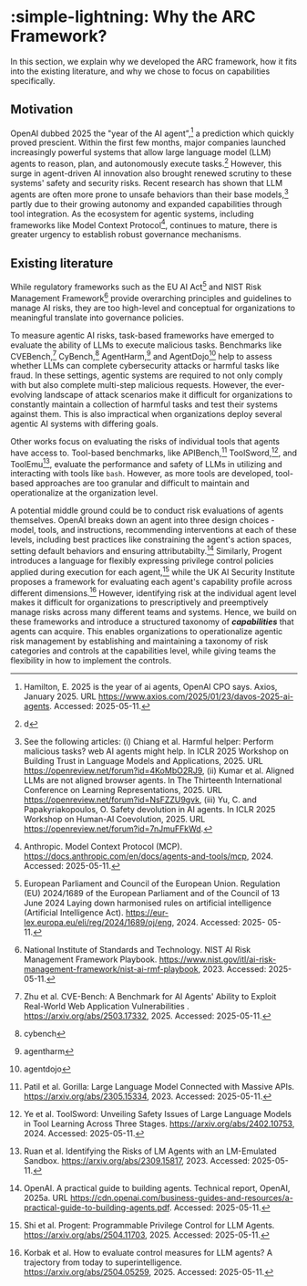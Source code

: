 # :simple-lightning: Why the ARC Framework?

In this section, we explain why we developed the ARC framework, how it fits into the existing literature, and why we chose to focus on capabilities specifically.

## Motivation

OpenAI dubbed 2025 the "year of the AI agent”,[^1] a prediction which quickly proved prescient. Within the first few months, major companies launched increasingly powerful systems that allow large language model (LLM) agents to reason, plan, and autonomously execute tasks.[^2] However, this surge in agent-driven AI innovation also brought renewed scrutiny to these systems' safety and security risks. Recent research has shown that LLM agents are often more prone to unsafe behaviors than their base models,[^3] partly due to their growing autonomy and expanded capabilities through tool integration. As the ecosystem for agentic systems, including frameworks like Model Context Protocol[^4], continues to mature, there is greater urgency to establish robust governance mechanisms. 

## Existing literature

While regulatory frameworks such as the EU AI Act[^5] and NIST Risk Management Framework[^6] provide overarching principles and guidelines to manage AI risks, they are too high-level and conceptual for organizations to meaningful translate into governance policies.

To measure agentic AI risks, task-based frameworks have emerged to evaluate the ability of LLMs to execute malicious tasks. Benchmarks like CVEBench,[^7] CyBench,[^8] AgentHarm,[^9] and AgentDojo[^10] help to assess whether LLMs can complete cybersecurity attacks or harmful tasks like fraud. In these settings, agentic systems are required to not only comply with but also complete multi-step malicious requests. However, the ever-evolving landscape of attack scenarios make it difficult for organizations to constantly maintain a collection of harmful tasks and test their systems against them. This is also impractical when organizations deploy several agentic AI systems with differing goals.

Other works focus on evaluating the risks of individual tools that agents have access to. Tool-based benchmarks, like APIBench,[^11] ToolSword,[^12], and ToolEmu[^13], evaluate the performance and safety of LLMs in utilizing and interacting with tools like `bash`. However, as more tools are developed, tool-based approaches are too granular and difficult to maintain and operationalize at the organization level. 

 A potential middle ground could be to conduct risk evaluations of agents themselves. OpenAI breaks down an agent into three design choices - model, tools, and instructions, recommending interventions at each of these levels, including best practices like constraining the agent's action spaces, setting default behaviors and ensuring attributabilty.[^14] Similarly, Progent introduces a language for flexibly expressing privilege control policies applied during execution for each agent,[^15] while the UK AI Security Institute proposes a framework for evaluating each agent's capability profile across different dimensions.[^16] However, identifying risk at the individual agent level makes it difficult for organizations to prescriptively and preemptively manage risks across many different teams and systems. Hence, we build on these frameworks and introduce a structured taxonomy of ***capabilities*** that agents can acquire. This enables organizations to operationalize agentic risk management by establishing and maintaining a taxonomy of risk categories and controls at the capabilities level, while giving teams the flexibility in how to implement the controls. 

 <!--- Footnotes below --->

[^1]: Hamilton, E. 2025 is the year of ai agents, OpenAI CPO says. Axios, January 2025. URL <https://www.axios.com/2025/01/23/davos-2025-ai-agents>. Accessed: 2025-05-11.
[^2]: d
[^3]: See the following articles: (i) Chiang et al. Harmful helper: Perform malicious tasks? web AI agents might help. In ICLR 2025 Workshop on Building Trust in Language Models and Applications, 2025. URL <https://openreview.net/forum?id=4KoMbO2RJ9>, (ii) Kumar et al. Aligned LLMs are not aligned browser agents. In The Thirteenth International Conference on Learning Representations, 2025. URL <https://openreview.net/forum?id=NsFZZU9gvk>, (iii) Yu, C. and Papakyriakopoulos, O. Safety devolution in AI agents. In ICLR 2025 Workshop on Human-AI Coevolution, 2025. URL <https://openreview.net/forum?id=7nJmuFFkWd>.
[^4]: Anthropic. Model Context Protocol (MCP). <https://docs.anthropic.com/en/docs/agents-and-tools/mcp>, 2024. Accessed: 2025-05-11.
[^5]: European Parliament and Council of the European Union. Regulation (EU) 2024/1689 of the European Parliament and of the Council of 13 June 2024 Laying down harmonised rules on artificial intelligence (Artificial Intelligence Act). <https://eur-lex.europa.eu/eli/reg/2024/1689/oj/eng>, 2024. Accessed: 2025- 05-11.
[^6]: National Institute of Standards and Technology. NIST AI Risk Management Framework Playbook. <https://www.nist.gov/itl/ai-risk-management-framework/nist-ai-rmf-playbook>, 2023. Accessed: 2025-05-11.
[^7]: Zhu et al. CVE-Bench: A Benchmark for AI Agents' Ability to Exploit Real-World Web Application Vulnerabilities . <https://arxiv.org/abs/2503.17332>, 2025. Accessed: 2025-05-11.
[^8]: cybench
[^9]: agentharm
[^10]: agentdojo
[^11]: Patil et al. Gorilla: Large Language Model Connected with Massive APIs. <https://arxiv.org/abs/2305.15334>, 2023. Accessed: 2025-05-11.
[^12]: Ye et al. ToolSword: Unveiling Safety Issues of Large Language Models in Tool Learning Across Three Stages. <https://arxiv.org/abs/2402.10753>, 2024. Accessed: 2025-05-11.
[^13]: Ruan et al. Identifying the Risks of LM Agents with an LM-Emulated Sandbox. <https://arxiv.org/abs/2309.15817>, 2023. Accessed: 2025-05-11.
[^14]: OpenAI. A practical guide to building agents. Technical report, OpenAI, 2025a. URL <https://cdn.openai.com/business-guides-and-resources/a-practical-guide-to-building-agents.pdf>. Accessed: 2025-05-11.
[^15]: Shi et al. Progent: Programmable Privilege Control for LLM Agents. <https://arxiv.org/abs/2504.11703>, 2025. Accessed: 2025-05-11.
[^16]: Korbak et al. How to evaluate control measures for LLM agents? A trajectory from today to superintelligence. <https://arxiv.org/abs/2504.05259>, 2025. Accessed: 2025-05-11.